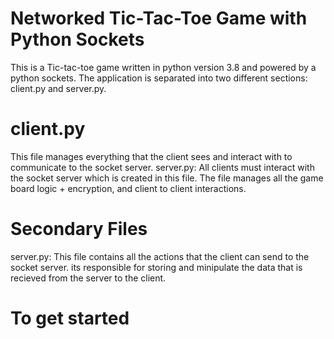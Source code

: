 # Networked Tic-Tac-Toe Game with Python Sockets

This is a Tic-tac-toe game written in python version 3.8 and powered by a python sockets. The application is separated into two different sections: client.py and server.py.

# client.py
This file manages everything that the client sees and interact with to communicate to the socket server. server.py: All clients must interact with the socket server which is created in this file. The file manages all the game board logic + encryption, and client to client interactions.

# Secondary Files
server.py: This file contains all the actions that the client can send to the socket server. its responsible for storing and minipulate the data that is recieved from the server to the client.

# To get started

